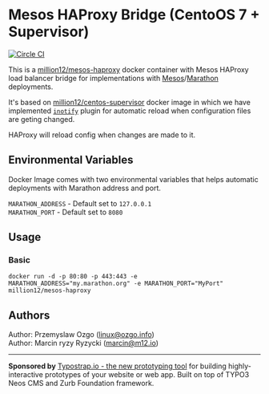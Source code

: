# Mesos HAProxy Bridge (CentoOS 7 + Supervisor)
[![Circle CI](https://circleci.com/gh/million12/docker-mesos-haproxy/tree/master.svg?style=svg)](https://circleci.com/gh/million12/docker-mesos-haproxy/tree/master)

This is a [million12/mesos-haproxy](https://github.com/million12/docker-mesos-haproxy/) docker container with Mesos HAProxy load balancer bridge for implementations with [Mesos](http://mesos.apache.org/)/[Marathon](https://github.com/mesosphere/marathon) deployments.  

It's based on [million12/centos-supervisor](https://github.com/million12/docker-centos-supervisor) docker image in which we have implemented [`inotify`](https://github.com/rvoicilas/inotify-tools/wiki) plugin for automatic reload when configuration files are geting changed.  

HAProxy will reload config when changes are made to it. 

## Environmental Variables
Docker Image comes with two environmental variables that helps automatic deployments with Marathon address and port.  

`MARATHON_ADDRESS` - Default set to `127.0.0.1`  
`MARATHON_PORT` - Default set to `8080`


## Usage

### Basic

`docker run -d -p 80:80 -p 443:443 -e MARATHON_ADDRESS="my.marathon.org" -e MARATHON_PORT="MyPort" million12/mesos-haproxy `


## Authors

Author: Przemyslaw Ozgo (<linux@ozgo.info>)  
Author: Marcin ryzy Ryzycki (<marcin@m12.io>)  

---

**Sponsored by** [Typostrap.io - the new prototyping tool](http://typostrap.io/) for building highly-interactive prototypes of your website or web app. Built on top of TYPO3 Neos CMS and Zurb Foundation framework.
